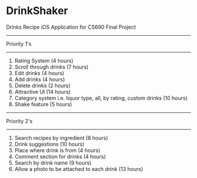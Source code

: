 # DrinkShaker
Drinks Recipe iOS Application for CS690 Final Project

************
Priority 1's
************
  1. Rating System (4 hours)
  2. Scroll through drinks (7 hours)
  3. Edit drinks (4 hours)
  4. Add drinks (4 hours)
  5. Delete drinks (2 hours)
  6. Attractive UI (14 hours)
  7. Category system i.e. liquor type, all, by rating, custom drinks (10 hours)
  8. Shake feature (5 hours)
  
  
************
Priority 2's
************
  1. Search recipes by ingredient (8 hours)
  2. Drink suggestions (10 hours)
  3. Place where drink is from (4 hours)
  4. Comment section for drinks (4 hours)
  5. Search by drink name (9 hours)
  6. Allow a photo to be attached to each drink (13 hours)
  
